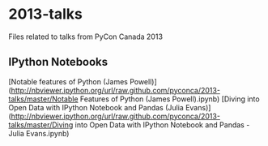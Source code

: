 2013-talks
==========

Files related to talks from PyCon Canada 2013

IPython Notebooks
-----------------

[Notable features of Python (James Powell)](http://nbviewer.ipython.org/url/raw.github.com/pyconca/2013-talks/master/Notable Features of Python (James Powell).ipynb)
[Diving into Open Data with IPython Notebook and Pandas (Julia Evans)](http://nbviewer.ipython.org/url/raw.github.com/pyconca/2013-talks/master/Diving into Open Data with IPython Notebook and Pandas - Julia Evans.ipynb)

